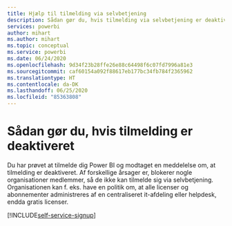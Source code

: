 ```yaml
---
title: Hjælp til tilmelding via selvbetjening
description: Sådan gør du, hvis tilmelding via selvbetjening er deaktiveret. Hvis du ikke kan tilmelde dig Power BI-tjenesten.
services: powerbi
author: mihart
ms.author: mihart
ms.topic: conceptual
ms.service: powerbi
ms.date: 06/24/2020
ms.openlocfilehash: 9d34f23b28ffe26e88c64498f6c07fd7996a81e3
ms.sourcegitcommit: caf60154a092f88617eb177bc34fb784f2365962
ms.translationtype: HT
ms.contentlocale: da-DK
ms.lasthandoff: 06/25/2020
ms.locfileid: "85363808"
---
```

# <a name="what-to-do-if-sign-up-is-disabled"></a>Sådan gør du, hvis tilmelding er deaktiveret

Du har prøvet at tilmelde dig Power BI og modtaget en meddelelse om, at tilmelding er deaktiveret. Af forskellige årsager er, blokerer nogle organisationer medlemmer, så de ikke kan tilmelde sig via selvbetjening.  Organisationen kan f. eks. have en politik om, at alle licenser og abonnementer administreres af en centraliseret it-afdeling eller helpdesk, endda gratis licenser. 

[!INCLUDE[self-service-signup](../includes/self-service-signup-help.md)]